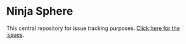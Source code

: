 Ninja Sphere
===========
This central repository for issue tracking purposes. [Click here for the issues](https://github.com/ninjasphere/ninjasphere/issues).
